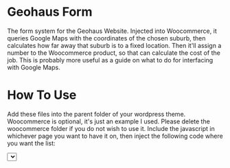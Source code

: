 # Geohaus Form
The form system for the Geohaus Website. Injected into Woocommerce, it queries Google Maps with the coordinates of the chosen suburb, then calculates how far away that suburb is to a fixed location.
Then it'll assign a number to the Woocommerce product, so that can calculate the cost of the job.
This is probably more useful as a guide on what to do for interfacing with Google Maps.

# How To Use
Add these files into the parent folder of your wordpress theme. Woocommerce is optional, it's just an example I used. Please delete the woocommerce folder if you do not wish to use it. Include the javascript in whichever page you want to have it on, then inject the following code where you want the list:

  <select id="suburbLocation">
  
You can find an example of this in: GeoHausForm/woocommerce/single-product/add-to-cart/variable.php

Also note the custom code in the header and footer. The header creates a global variable to grab. The footer initiates the google maps api, and the javascript.

